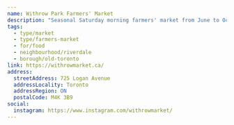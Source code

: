 ```yaml
---
name: Withrow Park Farmers' Market
description: "Seasonal Saturday morning farmers' market from June to October at Withrow Park in the East End."
tags:
  - type/market
  - type/farmers-market
  - for/food
  - neighbourhood/riverdale
  - borough/old-toronto
link: https://withrowmarket.ca/
address:
  streetAddress: 725 Logan Avenue
  addressLocality: Toronto
  addressRegion: ON
  postalCode: M4K 3B9
social:
  instagram: https://www.instagram.com/withrowmarket/
---
```

